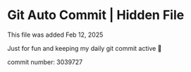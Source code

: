 # Git Auto Commit | Hidden File

This file was added Feb 12, 2025

Just for fun and keeping my daily git commit active 🤪

commit number: 3039727
